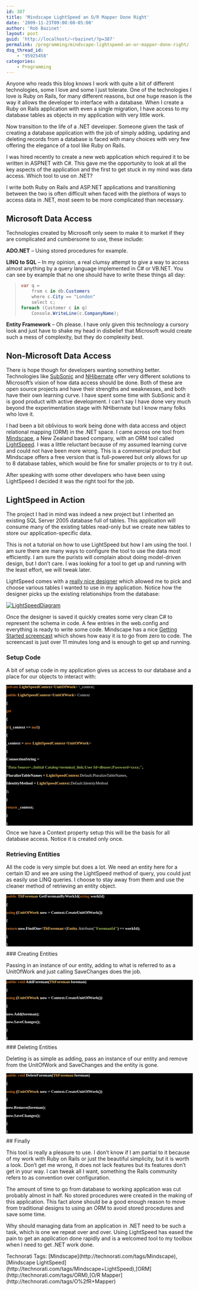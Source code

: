 ```yaml
---
id: 387
title: 'Mindscape LightSpeed an O/R Mapper Done Right'
date: '2009-11-23T09:00:00-05:00'
author: 'Rob Bazinet'
layout: post
guid: 'http://localhost/~rbazinet/?p=387'
permalink: /programming/mindscape-lightspeed-an-or-mapper-done-right/
dsq_thread_id:
    - '95925458'
categories:
    - Programming
---
```


Anyone who reads this blog knows I work with quite a bit of different technologies, some I love and some I just tolerate. One of the technologies I love is Ruby on Rails, for many different reasons, but one huge reason is the way it allows the developer to interface with a database. When I create a Ruby on Rails application with even a single migration, I have access to my database tables as objects in my application with very little work.

Now transition to the life of a .NET developer. Someone given the task of creating a database application with the job of simply adding, updating and deleting records from a database is faced with many choices with very few offering the elegance of a tool like Ruby on Rails.

I was hired recently to create a new web application which required it to be written in ASPNET with C#. This gave me the opportunity to look at all the key aspects of the application and the first to get stuck in my mind was data access. Which tool to use on .NET?

I write both Ruby on Rails and ASP.NET applications and transitioning between the two is often difficult when faced with the plethora of ways to access data in .NET, most seem to be more complicated than necessary.

## Microsoft Data Access

Technologies created by Microsoft only seem to make it to market if they are complicated and cumbersome to use, these include:

**ADO.NET** – Using stored procedures for example.

**LINQ to SQL** – In my opinion, a real clumsy attempt to give a way to access almost anything by a query language implemented in C# or VB.NET. You can see by example that no one should have to write these things all day:

> ```csharp
> var q =
>     from c in db.Customers
>     where c.City == "London"
>     select c;
> foreach (Customer c in q)
>     Console.WriteLine(c.CompanyName);
> ```

**Entity Framework** – Oh please. I have only given this technology a cursory look and just have to shake my head in disbelief that Microsoft would create such a mess of complexity, but they do complexity best.

## Non-Microsoft Data Access

There is hope though for developers wanting something better. Technologies like [SubSonic](http://subsonicproject.com/) and [NHibernate](https://www.hibernate.org/343.html) offer very different solutions to Microsoft’s vision of how data access should be done. Both of these are open source projects and have their strengths and weaknesses, and both have their own learning curve. I have spent some time with SubSonic and it is good product with active development. I can’t say I have done very much beyond the experimentation stage with NHibernate but I know many folks who love it.

I had been a bit oblivious to work being done with data access and object relational mapping (ORM) in the .NET space. I came across one tool from [Mindscape](http://www.mindscape.co.nz/), a New Zealand based company, with an ORM tool called [LightSpeed](http://www.mindscape.co.nz/products/LightSpeed/default.aspx). I was a little reluctant because of my assumed learning curve and could not have been more wrong. This is a commercial product but Mindscape offers a free version that is full-powered but only allows for up to 8 database tables, which would be fine for smaller projects or to try it out.

After speaking with some other developers who have been using LightSpeed I decided it was the right tool for the job.

## LightSpeed in Action

The project I had in mind was indeed a new project but I inherited an existing SQL Server 2005 database full of tables. This application will consume many of the existing tables read-only but we create new tables to store our application-specific data.

This is not a tutorial on how to use LightSpeed but how I am using the tool. I am sure there are many ways to configure the tool to use the data most efficiently. I am sure the purists will complain about doing model-driven design, but I don’t care. I was looking for a tool to get up and running with the least effort, we will tweak later.

LightSpeed comes with a [really nice designer](http://www.mindscape.co.nz/products/lightspeed/features/designer.aspx) which allowed me to pick and choose various tables I wanted to use in my application. Notice how the designer picks up the existing relationships from the database:

[![LightSpeedDiagram](https://accidentaltechnologist.com/files/media/image/WindowsLiveWriter/UsingMindscapeLightSpeed_E9F3/LightSpeedDiagram_thumb.png "LightSpeedDiagram")](https://accidentaltechnologist.com/files/media/image/WindowsLiveWriter/UsingMindscapeLightSpeed_E9F3/LightSpeedDiagram_2.png)

Once the designer is saved it quickly creates some very clean C# to represent the schema in code. A few entries in the web.config and everything is ready to write some code. Mindscape has a nice [Getting Started screencast](http://www.mindscape.co.nz/products/lightspeed/screencasts/gettingstarted.aspx) which shows how easy it is to go from zero to code. The screencast is just over 11 minutes long and is enough to get up and running.

### Setup Code

A bit of setup code in my application gives us access to our database and a place for our objects to interact with:

<style type="text/css">
.cf { font-family: consolas; font-size: 8pt; color: white; background: black; font-weight: bold; }
.cl { margin: 0px; }
.cb1 { color: #cc7832; }
.cb2 { color: #ffc66d; }
.cb3 { font-weight: normal; }
.cb4 { color: #a5c25c; }</style>

<div class="cf"> <span class="cb1">private</span> <span class="cb2">LightSpeedContext</span><span class="cb3">&lt;</span><span class="cb2">UnitOfWork</span><span class="cb3">&gt; \_context;</span>

 <span class="cb1">public</span> <span class="cb2">LightSpeedContext</span><span class="cb3">&lt;</span><span class="cb2">UnitOfWork</span><span class="cb3">&gt; Context</span>

 {

 <span class="cb1">get</span>

 {

 <span class="cb1">if</span> (\_context == <span class="cb1">null</span>)

 {

 \_context = <span class="cb1">new</span> <span class="cb2">LightSpeedContext</span><span class="cb3">&lt;</span><span class="cb2">UnitOfWork</span><span class="cb3">&gt;</span>

 {

 ConnectionString =

 <span class="cb4">"Data Source=.;Initial Catalog=terminal\_link;User Id=dbuser;Password=xxxx;"</span>,

 PluralizeTableNames = <span class="cb2">LightSpeedContext</span><span class="cb3">.Default.PluralizeTableNames,</span>

 IdentityMethod = <span class="cb2">LightSpeedContext</span><span class="cb3">.Default.IdentityMethod</span>

 };

 }

 <span class="cb1">return</span> \_context;

 }

 }

</div>Once we have a Context property setup this will be the basis for all database access. Notice it is created only once.

### Retrieving Entities

All the code is very simple but does a lot. We need an entity here for a certain ID and we are using the LightSpeed method of query, you could just as easily use LINQ queries. I choose to stay away from them and use the cleaner method of retrieving an entity object.

<div class="cf"> <span class="cb1">public</span> <span class="cb2">TltForeman</span> GetForemanByWorkId(<span class="cb1">string</span> workId)

 {

 <span class="cb1">using</span> (<span class="cb2">UnitOfWork</span> uow = Context.CreateUnitOfWork())

 {

 <span class="cb1">return</span> uow.FindOne&lt;<span class="cb2">TltForeman</span><span class="cb3">&gt;(</span><span class="cb2">Entity</span><span class="cb3">.Attribute(</span><span class="cb4">"ForemanId"</span>) == workId);

 }

 }

</div>### Creating Entities

Passing in an instance of our entity, adding to what is referred to as a UnitOfWork and just calling SaveChanges does the job.

<div class="cf"> <span class="cb1">public</span> <span class="cb1">void</span> AddForeman(<span class="cb2">TltForeman</span> foreman)

 {

 <span class="cb1">using</span> (<span class="cb2">UnitOfWork</span> uow = Context.CreateUnitOfWork())

 {

 uow.Add(foreman);

 uow.SaveChanges();

 }

 }

</div>### Deleting Entities

Deleting is as simple as adding, pass an instance of our entity and remove from the UnitOfWork and SaveChanges and the entity is gone.

<div class="cf"> <span class="cb1">public</span> <span class="cb1">void</span> DeleteForeman(<span class="cb2">TltForeman</span> foreman)

 {

 <span class="cb1">using</span> (<span class="cb2">UnitOfWork</span> uow = Context.CreateUnitOfWork())

 {

 uow.Remove(foreman);

 uow.SaveChanges();

 }

 }

</div>## Finally

This tool is really a pleasure to use. I don’t know if I am partial to it because of my work with Ruby on Rails or just the beautiful simplicity, but it is worth a look. Don’t get me wrong, it does not lack features but its features don’t get in your way. I can tweak all I want, something the Rails community refers to as convention over configuration.

The amount of time to go from database to working application was cut probably almost in half. No stored procedures were created in the making of this application. This fact alone should be a good enough reason to move from traditional designs to using an ORM to avoid stored procedures and save some time.

Why should managing data from an application in .NET need to be such a task, which is one we repeat over and over. Using LightSpeed has eased the pain to get an application done rapidly and is a welcomed tool to my toolbox when I need to get .NET work done.

<div class="wlWriterEditableSmartContent" id="scid:0767317B-992E-4b12-91E0-4F059A8CECA8:6d953be5-70a9-4f70-9aed-63d6b52b7d27" style="margin: 0px; padding: 0px; display: inline; float: none;">Technorati Tags: [Mindscape](http://technorati.com/tags/Mindscape),[Mindscape LightSpeed](http://technorati.com/tags/Mindscape+LightSpeed),[ORM](http://technorati.com/tags/ORM),[O/R Mapper](http://technorati.com/tags/O%2fR+Mapper)</div>